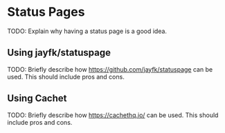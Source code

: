 # Status Pages

TODO: Explain why having a status page is a good idea.

## Using jayfk/statuspage

TODO: Briefly describe how https://github.com/jayfk/statuspage can be used. This should include pros and cons.

## Using Cachet

TODO: Briefly describe how https://cachethq.io/ can be used. This should include pros and cons.



